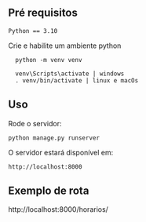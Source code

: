 ## Pré requisitos

```
Python == 3.10
```

Crie e habilite um ambiente python
```console
  python -m venv venv
```
```console
  venv\Scripts\activate | windows
  . venv/bin/activate | linux e macOs
```

## Uso

Rode o servidor:
```console
python manage.py runserver
```

O servidor estará disponível em: 
```console
http://localhost:8000
```

## Exemplo de rota

http://localhost:8000/horarios/
